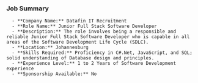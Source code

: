 ### Job Summary
      - **Company Name:** Datafin IT Recruitment
      - **Role Name:** Junior Full Stack Software Developer
      - **Description:** The role involves being a responsible and reliable Junior Full Stack Software Developer who is capable in all areas of the Software Development Life Cycle (SDLC).
      - **Location:** Johannesburg
      - **Skills Required:** Proficiency in C#.Net, JavaScript, and SQL; solid understanding of Database design and principles.
      - **Experience Level:** 1 to 2 Years of Software Development experience
      - **Sponsorship Available:** No
      
